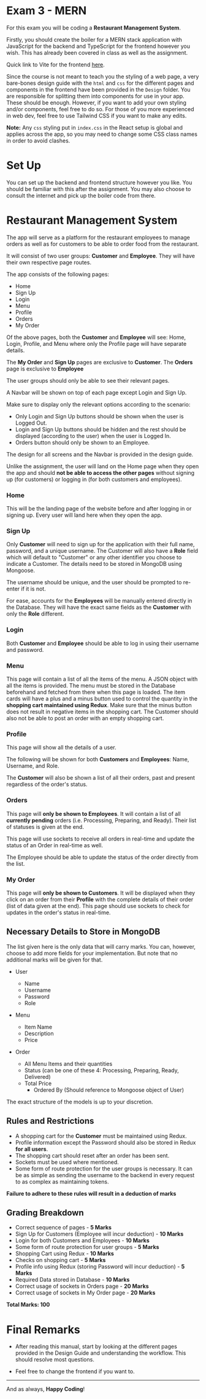 # Exam 3 - MERN

For this exam you will be coding a **Restaurant Management System**.

Firstly, you should create the boiler for a MERN stack application with JavaScript for the backend and TypeScript for the frontend however you wish. This has already been covered in class as well as the assignment.

Quick link to Vite for the frontend [here](https://vitejs.dev/guide/).

Since the course is not meant to teach you the styling of a web page, a very bare-bones design guide with the `html` and `css` for the different pages and components in the frontend have been provided in the `Design` folder. You are responsible for splitting them into components for use in your app. These should be enough. However, if you want to add your own styling and/or components, feel free to do so. For those of you more experienced in web dev, feel free to use Tailwind CSS if you want to make any edits.

**Note:** Any `css` styling put in `index.css` in the React setup is global and applies across the app, so you may need to change some CSS class names in order to avoid clashes.

# Set Up

You can set up the backend and frontend structure however you like. You should be familiar with this after the assignment. You may also choose to consult the internet and pick up the boiler code from there.

# Restaurant Management System

The app will serve as a platform for the restaurant employees to manage orders as well as for customers to be able to order food from the restaurant.

It will consist of two user groups: **Customer** and **Employee**.
They will have their own respective page routes.

The app consists of the following pages:

-   Home
-   Sign Up
-   Login
-   Menu
-   Profile
-   Orders
-   My Order

Of the above pages, both the **Customer** and **Employee** will see: Home, Login, Profile, and Menu where only the Profile page will have separate details.

The **My Order** and **Sign Up** pages are exclusive to **Customer**.
The **Orders** page is exclusive to **Employee**

The user groups should only be able to see their relevant pages.

A Navbar will be shown on top of each page except Login and Sign Up.

Make sure to display only the relevant options according to the scenario:

-   Only Login and Sign Up buttons should be shown when the user is Logged Out.
-   Login and Sign Up buttons should be hidden and the rest should be displayed (according to the user) when the user is Logged In.
-   Orders button should only be shown to an Employee.

The design for all screens and the Navbar is provided in the design guide.

Unlike the assignment, the user will land on the Home page when they open the app and should **not be able to access the other pages** without signing up (for customers) or logging in (for both customers and employees).

### Home

This will be the landing page of the website before and after logging in or signing up. Every user will land here when they open the app.

### Sign Up

Only **Customer** will need to sign up for the application with their full name, password, and a unique username. The Customer will also have a **Role** field which will default to "Customer" or any other identifier you choose to indicate a Customer. The details need to be stored in MongoDB using Mongoose.

The username should be unique, and the user should be prompted to re-enter if it is not.

For ease, accounts for the **Employees** will be manually entered directly in the Database. They will have the exact same fields as the **Customer** with only the **Role** different.

### Login

Both **Customer** and **Employee** should be able to log in using their username and password.

### Menu

This page will contain a list of all the items of the menu. A JSON object with all the items is provided. The menu must be stored in the Database beforehand and fetched from there when this page is loaded.
The item cards will have a plus and a minus button used to control the quantity in the **shopping cart maintained using Redux**. Make sure that the minus button does not result in negative items in the shopping cart. The Customer should also not be able to post an order with an empty shopping cart.

### Profile

This page will show all the details of a user.

The following will be shown for both **Customers** and **Employees**: Name, Username, and Role.

The **Customer** will also be shown a list of all their orders, past and present regardless of the order's status.

### Orders

This page will **only be shown to Employees**. It will contain a list of all **currently pending** orders (i.e. Processing, Preparing, and Ready). Their list of statuses is given at the end.

This page will use sockets to receive all orders in real-time and update the status of an Order in real-time as well.

The Employee should be able to update the status of the order directly from the list.

### My Order

This page will **only be shown to Customers**. It will be displayed when they click on an order from their **Profile** with the complete details of their order (list of data given at the end). This page should use sockets to check for updates in the order's status in real-time.

## Necessary Details to Store in MongoDB

The list given here is the only data that will carry marks. You can, however, choose to add more fields for your implementation. But note that no additional marks will be given for that.

-   User

    -   Name
    -   Username
    -   Password
    -   Role

-   Menu

    -   Item Name
    -   Description
    -   Price

-   Order
    -   All Menu Items and their quantities
    -   Status (can be one of these 4: Processing, Preparing, Ready, Delivered)
    -   Total Price
        -   Ordered By (Should reference to Mongoose object of User)

The exact structure of the models is up to your discretion.

## Rules and Restrictions

-   A shopping cart for the **Customer** must be maintained using Redux.
-   Profile information except the Password should also be stored in Redux **for all users**.
-   The shopping cart should reset after an order has been sent.
-   Sockets must be used where mentioned.
-   Some form of route protection for the user groups is necessary. It can be as simple as sending the username to the backend in every request to as complex as maintaining tokens.

**Failure to adhere to these rules will result in a deduction of marks**

## Grading Breakdown

-   Correct sequence of pages - **5 Marks**
-   Sign Up for Customers (Employee will incur deduction) - **10 Marks**
-   Login for both Customers and Employees - **10 Marks**
-   Some form of route protection for user groups - **5 Marks**
-   Shopping Cart using Redux - **10 Marks**
-   Checks on shopping cart - **5 Marks**
-   Profile info using Redux (storing Password will incur deduction) - **5 Marks**
-   Required Data stored in Database - **10 Marks**
-   Correct usage of sockets in Orders page - **20 Marks**
-   Correct usage of sockets in My Order page - **20 Marks**

**Total Marks: 100**

# Final Remarks

-   After reading this manual, start by looking at the different pages provided in the Design Guide and understanding the workflow. This should resolve most questions.

-   Feel free to change the frontend if you want to.

---

And as always, **Happy Coding**!

